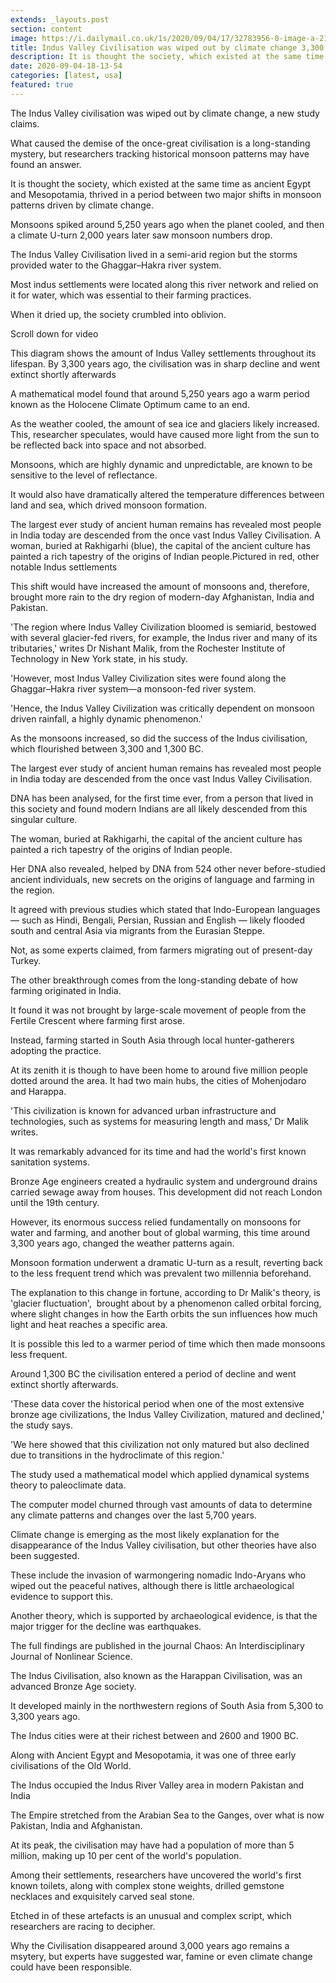 ```yaml
---
extends: _layouts.post
section: content
image: https://i.dailymail.co.uk/1s/2020/09/04/17/32783956-0-image-a-21_1599237626257.jpg 
title: Indus Valley Civilisation was wiped out by climate change 3,300 years ago 
description: It is thought the society, which existed at the same time as ancient Egypt and Mesopotamia, thrived in a period between two major shifts in monsoon patterns driven by climate change. 
date: 2020-09-04-18-13-54 
categories: [latest, usa] 
featured: true 
--- 
```

The Indus Valley civilisation was wiped out by climate change, a new study claims. 

What caused the demise of the once-great civilisation is a long-standing mystery, but researchers tracking historical monsoon patterns may have found an answer. 

It is thought the society, which existed at the same time as ancient Egypt and Mesopotamia, thrived in a period between two major shifts in monsoon patterns driven by climate change. 

Monsoons spiked around 5,250 years ago when the planet cooled, and then a climate U-turn 2,000 years later saw monsoon numbers drop. 

The Indus Valley Civilisation lived in a semi-arid region but the storms provided water to the Ghaggar–Hakra river system.

Most indus settlements were located along this river network and relied on it for water, which was essential to their farming practices.  

When it dried up, the society crumbled into oblivion.  

Scroll down for video 

This diagram shows the amount of Indus Valley settlements throughout its lifespan. By 3,300 years ago, the civilisation was in sharp decline and went extinct shortly afterwards 

A mathematical model found that around 5,250 years ago a warm period known as the Holocene Climate Optimum came to an end. 

As the weather cooled, the amount of sea ice and glaciers likely increased. This, researcher speculates, would have caused more light from the sun to be reflected back into space and not absorbed. 

Monsoons, which are highly dynamic and unpredictable, are known to be sensitive to the level of reflectance.

It would also have dramatically altered the temperature differences between land and sea, which drived monsoon formation. 

The largest ever study of ancient human remains has revealed most people in India today are descended from the once vast Indus Valley Civilisation. A woman, buried at Rakhigarhi (blue), the capital of the ancient culture has painted a rich tapestry of the origins of Indian people.Pictured in red, other notable Indus settlements 

This shift would have increased the amount of monsoons and, therefore, brought more rain to the dry region of modern-day Afghanistan, India and Pakistan. 

'The region where Indus Valley Civilization bloomed is semiarid, bestowed with several glacier-fed rivers, for example, the Indus river and many of its tributaries,' writes Dr Nishant Malik, from the Rochester Institute of Technology in New York state, in his study. 

'However, most Indus Valley Civilization sites were found along the Ghaggar–Hakra river system—a monsoon-fed river system.

'Hence, the Indus Valley Civilization was critically dependent on monsoon driven rainfall, a highly dynamic phenomenon.'

As the monsoons increased, so did the success of the Indus civilisation, which flourished between 3,300 and 1,300 BC.

The largest ever study of ancient human remains has revealed most people in India today are descended from the once vast Indus Valley Civilisation. 

DNA has been analysed, for the first time ever, from a person that lived in this society and found modern Indians are all likely descended from this singular culture. 

The woman, buried at Rakhigarhi, the capital of the ancient culture has painted a rich tapestry of the origins of Indian people.

Her DNA also revealed, helped by DNA from 524 other never before-studied ancient individuals, new secrets on the origins of language and farming in the region.

It agreed with previous studies which stated that Indo-European languages — such as Hindi, Bengali, Persian, Russian and English — likely flooded south and central Asia via migrants from the Eurasian Steppe.

Not, as some experts claimed, from farmers migrating out of present-day Turkey. 

The other breakthrough comes from the long-standing debate of how farming originated in India. 

It found it was not brought by large-scale movement of people from the Fertile Crescent where farming first arose.

Instead, farming started in South Asia through local hunter-gatherers adopting the practice.

At its zenith it is though to have been home to around five million people dotted around the area. It had two main hubs, the cities of Mohenjodaro and Harappa.

'This civilization is known for advanced urban infrastructure and technologies, such as systems for measuring length and mass,' Dr Malik writes.    

It was remarkably advanced for its time and had the world's first known sanitation systems.  

Bronze Age engineers created a hydraulic system and underground drains carried sewage away from houses. This development did not reach London until the 19th century.  

However, its enormous success relied fundamentally on monsoons for water and farming, and another bout of global warming, this time around 3,300 years ago, changed the weather patterns again. 

Monsoon formation underwent a dramatic U-turn as a result, reverting back to the less frequent trend which was prevalent two millennia beforehand. 

The explanation to this change in fortune, according to Dr Malik's theory, is 'glacier fluctuation',  brought about by a phenomenon called orbital forcing, where slight changes in how the Earth orbits the sun influences how much light and heat reaches a specific area.  

It is possible this led to a warmer period of time which then made monsoons less frequent. 

Around 1,300 BC the civilisation entered a period of decline and went extinct shortly afterwards. 

'These data cover the historical period when one of the most extensive bronze age civilizations, the Indus Valley Civilization, matured and declined,' the study says. 

'We here showed that this civilization not only matured but also declined due to transitions in the hydroclimate of this region.'

The study used a mathematical model which applied dynamical systems theory to paleoclimate data.

The computer model churned through vast amounts of data to determine any climate patterns and changes over the last 5,700 years.  

Climate change is emerging as the most likely explanation for the disappearance of the Indus Valley civilisation, but other theories have also been suggested. 

These include the invasion of warmongering nomadic Indo-Aryans who wiped out the peaceful natives, although there is little archaeological evidence to support this.

Another theory, which is supported by archaeological evidence, is that the major trigger for the decline was earthquakes.  

The full findings are published in the journal Chaos: An Interdisciplinary Journal of Nonlinear Science.

The Indus Civilisation, also known as the Harappan Civilisation, was an advanced Bronze Age society.

It developed mainly in the northwestern regions of South Asia from 5,300 to 3,300 years ago.

The Indus cities were at their richest between and 2600 and 1900 BC.

Along with Ancient Egypt and Mesopotamia, it was one of three early civilisations of the Old World.

The Indus occupied the Indus River Valley area in modern Pakistan and India

The Empire stretched from the Arabian Sea to the Ganges, over what is now Pakistan, India and Afghanistan.

At its peak, the civilisation may have had a population of more than 5 million, making up 10 per cent of the world's population.

Among their settlements, researchers have uncovered the world's first known toilets, along with complex stone weights, drilled gemstone necklaces and exquisitely carved seal stone.

Etched in of these artefacts is an unusual and complex script, which researchers are racing to decipher. 

Why the Civilisation disappeared around 3,000 years ago remains a msytery, but experts have suggested war, famine or even climate change could have been responsible.

